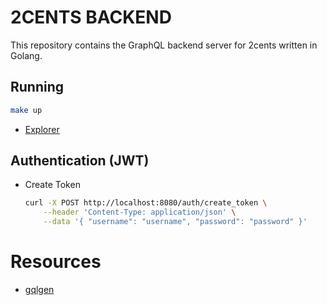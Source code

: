 # 2CENTS BACKEND
This repository contains the GraphQL backend server for 2cents written in Golang.

## Running
```sh
make up
```

- [Explorer](http://localhost:8080/explorer)

## Authentication (JWT)
- Create Token
    ```sh
    curl -X POST http://localhost:8080/auth/create_token \
        --header 'Content-Type: application/json' \
        --data '{ "username": "username", "password": "password" }'
    ```

# Resources

- [gqlgen](https://gqlgen.com/getting-started/)